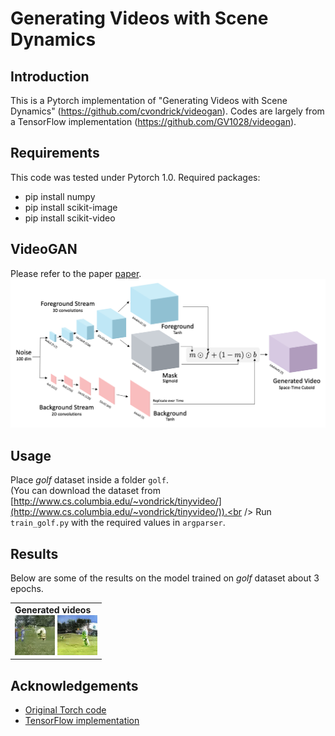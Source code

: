 # Generating Videos with Scene Dynamics

## Introduction
This is a Pytorch implementation of "Generating Videos with Scene Dynamics" (https://github.com/cvondrick/videogan).
Codes are largely from a TensorFlow implementation (https://github.com/GV1028/videogan).

## Requirements
This code was tested under Pytorch 1.0.
Required packages: 
* pip install numpy
* pip install scikit-image
* pip install scikit-video

## VideoGAN
Please refer to the paper [paper](http://carlvondrick.com/tinyvideo/paper.pdf).<br />
![Video_GAN](images/network.png)

## Usage  
Place *golf* dataset inside a folder `golf`.<br />
(You can download the dataset from [http://www.cs.columbia.edu/~vondrick/tinyvideo/](http://www.cs.columbia.edu/~vondrick/tinyvideo/)).<br />
Run `train_golf.py` with the required values in `argparser`.

## Results
Below are some of the results on the model trained on *golf* dataset about 3 epochs.<br />
<table><tr><td>
<strong>Generated videos</strong><br>
<img src='images/gen1.gif'>
<img src='images/gen2.gif'><br>
</td></tr></table>

## Acknowledgements
* [Original Torch code](https://github.com/cvondrick/videogan)
* [TensorFlow implementation](https://github.com/GV1028/videogan)

